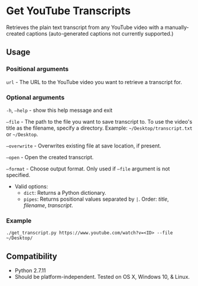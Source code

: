 # Get YouTube Transcripts

Retrieves the plain text transcript from any YouTube video with a manually-created captions (auto-generated captions not currently supported.)

## Usage

### Positional arguments

`url` - The URL to the YouTube video you want to retrieve a transcript for.

### Optional arguments

`-h`, `—help` - show this help message and exit

`—file` - The path to the file you want to save transcript to. To use the video's title as the filename, specify a directory. Example: `~/Desktop/transcript.txt` or `~/Desktop`.

`—overwrite` - Overwrites existing file at save location, if present.

`—open` - Open the created transcript.

`—format` - Choose output format. Only used if `—file` argument is not specified.

- Valid options:
  - `dict`: Returns a Python dictionary.
  - `pipes`: Returns positional values separated by `|`. Order: *title*, *filename*, *transcript*.

### Example

``` shell
./get_transcript.py https://www.youtube.com/watch?v=<ID> --file ~/Desktop/
```

## Compatibility

* Python 2.7.11
* Should be platform-independent. Tested on OS X, Windows 10, & Linux.